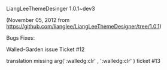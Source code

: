 LiangLeeThemeDesinger 1.0.1~dev3

(November 05, 2012 from https://github.com/lianglee/LiangLeeThemeDesigner/tree/1.0.1)

Bugs Fixes:

Walled-Garden issue Ticket #12

translation missing arg(':walledg:clr' , ':walledg:clr' ) ticket #13